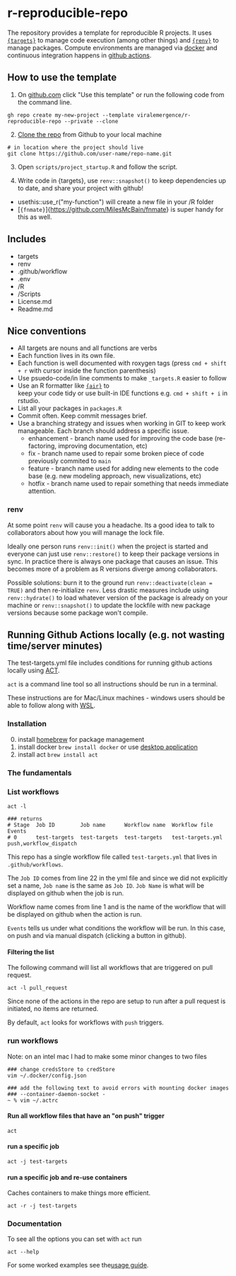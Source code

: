 # r-reproducible-repo

The repository provides a template for reproducible R projects. It uses [`{targets}`](https://books.ropensci.org/targets/) to manage code execution (among other things) and [`{renv}`](https://rstudio.github.io/renv/index.html) to manage packages. Compute environments are managed via [docker](https://rocker-project.org/) and continuous integration happens in [github actions](https://docs.github.com/en/actions).

## How to use the template

1)  On [github.com](https://github.com/viralemergence/r-reproducible-repo) click "Use this template" or run the following code from the command line.

```         
gh repo create my-new-project --template viralemergence/r-reproducible-repo --private --clone
```

2)  [Clone the repo](https://docs.github.com/en/repositories/creating-and-managing-repositories/cloning-a-repository) from Github to your local machine

```         
# in location where the project should live
git clone https://github.com/user-name/repo-name.git
```

3)  Open `scripts/project_startup.R` and follow the script.

4)  Write code in {targets}, use `renv::snapshot()` to keep dependencies up to date, and share your project with github!

-   usethis::use_r("my-function") will create a new file in your /R folder
-   [`{fnmate}`]{<https://github.com/MilesMcBain/fnmate>} is super handy for this as well.

## Includes

-   targets
-   renv
-   .github/workflow
-   .env
-   /R
-   /Scripts
-   License.md
-   Readme.md

## Nice conventions

-   All targets are nouns and all functions are verbs
-   Each function lives in its own file.
-   Each function is well documented with roxygen tags (press `cmd + shift + r` with cursor inside the function parenthesis)
-   Use psuedo-code/in line comments to make `_targets.R` easier to follow
-   Use an R formatter like [`{air}`](https://www.tidyverse.org/blog/2025/02/air/) to\
    keep your code tidy or use built-in IDE functions e.g. `cmd + shift + i` in rstudio.
-   List all your packages in `packages.R`
-   Commit often. Keep commit messages brief.
-   Use a branching strategy and issues when working in GIT to keep work manageable. Each branch should address a specific issue.
      - enhancement - branch name used for improving the code base (re-factoring, improving documentation, etc)
      - fix - branch name used to repair some broken piece of code previously commited to `main` 
      - feature - branch name used for adding new elements to the code base (e.g. new modeling approach, new visualizations, etc)
      - hotfix - branch name used to repair something that needs immediate attention.
      
### renv   

At some point `renv` will cause you a headache.
Its a good idea to talk to collaborators about how you will manage the lock file.

Ideally one person runs `renv::init()` when the project is started and
everyone can just use `renv::restore()` to keep their package versions in sync. 
In practice there is always one package that causes an issue.
This becomes more of a problem as R versions diverge among collaborators.

Possible solutions:
burn it to the ground run `renv::deactivate(clean = TRUE)` and then re-initialize `renv`.
Less drastic measures include using `renv::hydrate()` to load
whatever version of the package is already on your machine or `renv::snapshot()` to update the lockfile with new package versions because some package won't compile.



## Running Github Actions locally (e.g. not wasting time/server minutes)

The test-targets.yml file includes conditions for running github actions locally using [ACT](https://nektosact.com/introduction.html).

`act` is a command line tool so all instructions should be run in a terminal.

These instructions are for Mac/Linux machines - windows users should be able to follow along with [WSL](https://learn.microsoft.com/en-us/windows/wsl/install).

### Installation

0)  install [homebrew](https://brew.sh/) for package management
1)  install docker `brew install docker` or use [desktop application](https://www.docker.com/products/docker-desktop/)
2)  install act `brew install act`

### The fundamentals

### List workflows

```         
act -l

### returns
# Stage  Job ID        Job name      Workflow name  Workflow file     Events                
# 0      test-targets  test-targets  test-targets   test-targets.yml  push,workflow_dispatch
```

This repo has a single workflow file called `test-targets.yml` that lives in `.github/workflows`.

The `Job ID` comes from line 22 in the yml file and since we did not explicitly set a name, `Job name` is the same as `Job ID`. `Job Name` is what will be displayed on github when the job is run.

Workflow name comes from line 1 and is the name of the workflow that will be displayed on github when the action is run.

`Events` tells us under what conditions the workflow will be run. In this case, on push and via manual dispatch (clicking a button in github).

#### Filtering the list

The following command will list all workflows that are triggered on pull request.
```
act -l pull_request
```

Since none of the actions in the repo are setup to run after a pull request is initiated, no items are returned.

By default, `act` looks for workflows with `push` triggers.

### run workflows

Note: on an intel mac I had to make some minor changes to two files

```
### change credsStore to credStore
vim ~/.docker/config.json

### add the following text to avoid errors with mounting docker images
### --container-daemon-socket -
~ % vim ~/.actrc
```

#### Run all workflow files that have an "on push" trigger

```
act
```

#### run a specific job
```
act -j test-targets
```

#### run a specific job and re-use containers

Caches containers to make things more efficient. 

```
act -r -j test-targets
```
### Documentation

To see all the options you can set with `act` run
```
act --help
```
For some worked examples see the[usage guide](https://nektosact.com/usage/index.html).
